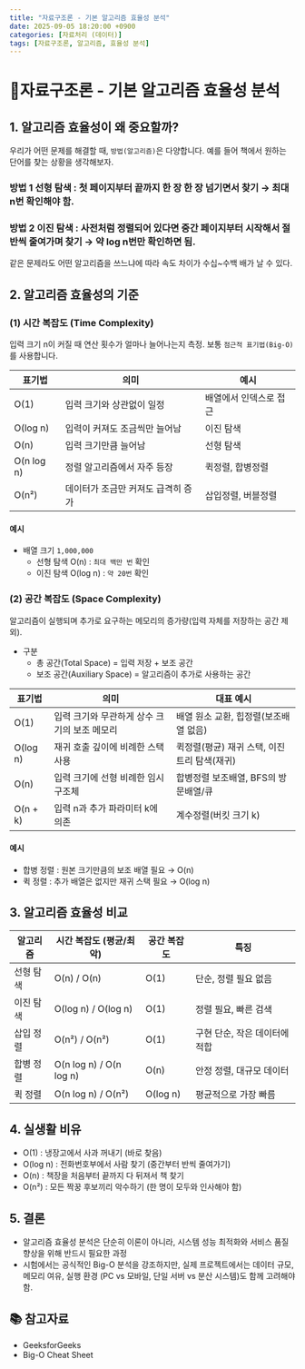 ```yaml
---
title: "자료구조론 - 기본 알고리즘 효율성 분석"
date: 2025-09-05 18:20:00 +0900
categories: [자료처리 (데이터)]
tags: [자료구조론, 알고리즘, 효율성 분석]
---
```

# 🎯자료구조론 - 기본 알고리즘 효율성 분석
## 1. 알고리즘 효율성이 왜 중요할까?
우리가 어떤 문제를 해결할 때, `방법(알고리즘)`은 다양합니다.
예를 들어 책에서 원하는 단어를 찾는 상황을 생각해보자.

### 방법 1 선형 탐색 : 첫 페이지부터 끝까지 한 장 한 장 넘기면서 찾기 → 최대 n번 확인해야 함.

### 방법 2 이진 탐색 : 사전처럼 정렬되어 있다면 중간 페이지부터 시작해서 절반씩 줄여가며 찾기 → 약 log n번만 확인하면 됨.

같은 문제라도 어떤 알고리즘을 쓰느냐에 따라 속도 차이가 수십~수백 배가 날 수 있다.

## 2. 알고리즘 효율성의 기준
### (1) 시간 복잡도 (Time Complexity)
입력 크기 n이 커질 때 연산 횟수가 얼마나 늘어나는지 측정.
보통 `점근적 표기법(Big-O)`를 사용합니다.

<table>
  <thead>
    <tr>
      <th>표기법</th>
      <th>의미</th>
      <th>예시</th>
    </tr>
  </thead>
  <tbody>
    <tr>
      <td>O(1)</td>
      <td>입력 크기와 상관없이 일정</td>
      <td>배열에서 인덱스로 접근</td>
    </tr>
    <tr>
      <td>O(log n)</td>
      <td>입력이 커져도 조금씩만 늘어남</td>
      <td>이진 탐색</td>
    </tr>
    <tr>
      <td>O(n)</td>
      <td>입력 크기만큼 늘어남</td>
      <td>선형 탐색</td>
    </tr>
    <tr>
      <td>O(n log n)</td>
      <td>정렬 알고리즘에서 자주 등장</td>
      <td>퀵정렬, 합병정렬</td>
    </tr>
    <tr>
      <td>O(n²)</td>
      <td>데이터가 조금만 커져도 급격히 증가</td>
      <td>삽입정렬, 버블정렬</td>
    </tr>
  </tbody>
</table>


#### 예시 
- 배열 크기 `1,000,000`
    - 선형 탐색 O(n) : `최대 백만 번` 확인
    - 이진 탐색 O(log n) : `약 20번` 확인

### (2) 공간 복잡도 (Space Complexity)    
알고리즘이 실행되며 추가로 요구하는 메모리의 증가량(입력 자체를 저장하는 공간 제외).
- 구분
    - 총 공간(Total Space) = 입력 저장 + 보조 공간
    - 보조 공간(Auxiliary Space) = 알고리즘이 추가로 사용하는 공간

<table>
  <thead>
    <tr>
      <th>표기법</th>
      <th>의미</th>
      <th>대표 예시</th>
    </tr>
  </thead>
  <tbody>
    <tr>
      <td>O(1)</td>
      <td>입력 크기와 무관하게 상수 크기의 보조 메모리</td>
      <td>배열 원소 교환, 힙정렬(보조배열 없음)</td>
    </tr>
    <tr>
      <td>O(log n)</td>
      <td>재귀 호출 깊이에 비례한 스택 사용</td>
      <td>퀵정렬(평균) 재귀 스택, 이진 트리 탐색(재귀)</td>
    </tr>
    <tr>
      <td>O(n)</td>
      <td>입력 크기에 선형 비례한 임시 구조체</td>
      <td>합병정렬 보조배열, BFS의 방문배열/큐</td>
    </tr>
    <tr>
      <td>O(n + k)</td>
      <td>입력 n과 추가 파라미터 k에 의존</td>
      <td>계수정렬(버킷 크기 k)</td>
    </tr>
  </tbody>
</table>

#### 예시
- 합병 정렬 : 원본 크기만큼의 보조 배열 필요 → O(n)
- 퀵 정렬 : 추가 배열은 없지만 재귀 스택 필요 → O(log n)

## 3. 알고리즘 효율성 비교
<table>
  <thead>
    <tr>
      <th>알고리즘</th>
      <th>시간 복잡도 (평균/최악)</th>
      <th>공간 복잡도</th>
      <th>특징</th>
    </tr>
  </thead>
  <tbody>
    <tr>
      <td>선형 탐색</td>
      <td>O(n) / O(n)</td>
      <td>O(1)</td>
      <td>단순, 정렬 필요 없음</td>
    </tr>
    <tr>
      <td>이진 탐색</td>
      <td>O(log n) / O(log n)</td>
      <td>O(1)</td>
      <td>정렬 필요, 빠른 검색</td>
    </tr>
    <tr>
      <td>삽입 정렬</td>
      <td>O(n²) / O(n²)</td>
      <td>O(1)</td>
      <td>구현 단순, 작은 데이터에 적합</td>
    </tr>
    <tr>
      <td>합병 정렬</td>
      <td>O(n log n) / O(n log n)</td>
      <td>O(n)</td>
      <td>안정 정렬, 대규모 데이터</td>
    </tr>
    <tr>
      <td>퀵 정렬</td>
      <td>O(n log n) / O(n²)</td>
      <td>O(log n)</td>
      <td>평균적으로 가장 빠름</td>
    </tr>
  </tbody>
</table>

## 4. 실생활 비유
- O(1) : 냉장고에서 사과 꺼내기 (바로 찾음)
- O(log n) : 전화번호부에서 사람 찾기 (중간부터 반씩 줄여가기)
- O(n) : 책장을 처음부터 끝까지 다 뒤져서 책 찾기
- O(n²) : 모든 짝꿍 후보끼리 악수하기 (한 명이 모두와 인사해야 함)

## 5. 결론
- 알고리즘 효율성 분석은 단순히 이론이 아니라, 시스템 성능 최적화와 서비스 품질 향상을 위해 반드시 필요한 과정
- 시험에서는 공식적인 Big-O 분석을 강조하지만, 실제 프로젝트에서는 데이터 규모, 메모리 여유, 실행 환경 (PC vs 모바일, 단일 서버 vs 분산 시스템)도 함께 고려해야함.

## 📚 참고자료
- GeeksforGeeks
- Big-O Cheat Sheet